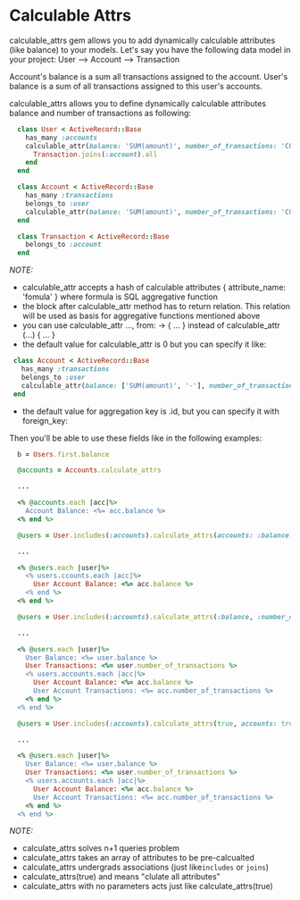 # Calculable Attrs

calculable_attrs gem allows you to add dynamically calculable attributes (like balance) to your models.
Let's say you have the following data model in your project:
  User -<has many>-> Account -<has many>-> Transaction

Account's balance is a sum all transactions assigned to the account.
User's balance is a sum of all transactions assigned to this user's accounts.

calculable_attrs allows you to define dynamically calculable attributes balance and number of transactions as following:

```ruby
  class User < ActiveRecord::Base
    has_many :accounts
    calculable_attr(balance: 'SUM(amount)', number_of_transactions: 'COUNT(*)', foreign_key: 'accounts.user_id') do
      Transaction.joins(:account).all
    end
  end
```

```ruby
  class Account < ActiveRecord::Base
    has_many :transactions
    belongs_to :user
    calculable_attr(balance: 'SUM(amount)', number_of_transactions: 'COUNT(*)') { Transaction.joins(:account).all }
  end
```

```ruby
  class Transaction < ActiveRecord::Base
    belongs_to :account
  end
```

*NOTE:*
 - calculable_attr accepts a hash of calculable attributes { attribute_name: 'fomula' } where formula is SQL aggregative function
 - the block after calculable_attr method has to return relation. This relation will be used as basis for aggregative functions mentioned above
 - you can use calculable_attr ..., from: -> { ... } instead of calculable_attr (...) { ... }
 - the default value for calculable_attr is 0 but you can specify it like:
 ```ruby
  class Account < ActiveRecord::Base
    has_many :transactions
    belongs_to :user
    calculable_attr(balance: ['SUM(amount)', '-'], number_of_transactions: ['COUNT(*)', nil]) { Transaction.joins(:account).all }
  end
```
 - the default value for aggregation key is <relation>.id, but you can specify it with foreign_key:

Then you'll be able to use these fields like in the following examples:

```ruby
  b = Users.first.balance
```

```ruby
  @accounts = Accounts.calculate_attrs

  ...

  <% @accounts.each |acc|%>
    Account Balance: <%= acc.balance %>
  <% end %>
```


```ruby
  @users = User.includes(:accounts).calculate_attrs(accounts: :balance)

  ...

  <% @users.each |user|%>
    <% users.ccounts.each |acc|%>
      User Account Balance: <%= acc.balance %>
    <% end %>
  <% end %>
```

```ruby
  @users = User.includes(:accounts).calculate_attrs(:balance, :number_of_transactions, accounts: [:balance, :number_of_transactions])

  ...

  <% @users.each |user|%>
    User Balance: <%= user.balance %>
    User Transactions: <%= user.number_of_transactions %>
    <% users.accounts.each |acc|%>
      User Account Balance: <%= acc.balance %>
      User Account Transactions: <%= acc.number_of_transactions %>
    <% end %>
  <% end %>
```

```ruby
  @users = User.includes(:accounts).calculate_attrs(true, accounts: true)

  ...

  <% @users.each |user|%>
    User Balance: <%= user.balance %>
    User Transactions: <%= user.number_of_transactions %>
    <% users.accounts.each |acc|%>
      User Account Balance: <%= acc.balance %>
      User Account Transactions: <%= acc.number_of_transactions %>
    <% end %>
  <% end %>
```

*NOTE:*
 - calculate_attrs solves n+1 queries problem
 - calculate_attrs takes an array of attributes to be pre-calcualted
 - calculate_attrs undergrads associations (just like`includes` or `joins`)
 - calculate_attrs(true) and means "clulate all attributes"
 - calculate_attrs with no parameters acts just like calculate_attrs(true)

